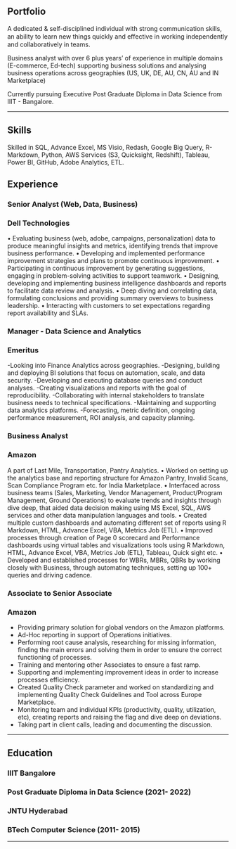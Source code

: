## Portfolio

A dedicated & self-disciplined individual with strong communication skills, an ability to learn new things quickly and eﬀective in working independently and collaboratively in teams.

Business analyst with over 6 plus years’ of experience in multiple domains (E-commerce, Ed-tech) supporting business solutions and analysing business operations across geographies (US, UK, DE, AU, CN, AU and IN Marketplace) 

Currently pursuing Executive Post Graduate Diploma in Data Science from IIIT - Bangalore. 

---

## Skills
Skilled in SQL, Advance Excel, MS Visio, Redash, Google Big Query, R-Markdown, Python, AWS Services (S3, Quicksight, Redshift), Tableau, Power BI, GitHub, Adobe Analytics, ETL. 

## Experience

### **Senior Analyst (Web, Data, Business)**
### Dell Technologies

• Evaluating business (web, adobe, campaigns, personalization) data to produce meaningful insights and metrics, identifying trends that improve business performance.
• Developing and implemented performance improvement strategies and plans to promote continuous improvement.
• Participating in continuous improvement by generating suggestions, engaging in problem-solving activities to support teamwork.
• Designing, developing and implementing business intelligence dashboards and reports to facilitate data review and analysis.
• Deep diving and correlating data, formulating conclusions and providing summary overviews to business leadership.
• Interacting with customers to set expectations regarding report availability and SLAs.

### **Manager - Data Science and Analytics**
### Emeritus 

-Looking into Finance Analytics across geographies.
-Designing, building and deploying BI solutions that focus on automation, scale, and data security.
-Developing and executing database queries and conduct analyses.
-Creating visualizations and reports with the goal of reproducibility.
-Collaborating with internal stakeholders to translate business needs to technical specifications.
-Maintaining and supporting data analytics platforms.
-Forecasting, metric definition, ongoing performance measurement, ROI analysis, and capacity planning.

### **Business Analyst**
### Amazon

A part of Last Mile, Transportation, Pantry Analytics.
• Worked on setting up the analytics base and reporting structure for Amazon Pantry, Invalid Scans, Scan Compliance Program etc. for India Marketplace.
• Interfaced across business teams (Sales, Marketing, Vendor Management, Product/Program Management, Ground Operations) to evaluate trends and insights through dive deep, that 
aided data decision making using MS Excel, SQL, AWS services and other data manipulation languages and tools. 
• Created multiple custom dashboards and automating different set of reports using R Markdown, HTML, Advance Excel, VBA, Metrics Job (ETL).
• Improved processes through creation of Page 0 scorecard and Performance dashboards using virtual tables and visualizations tools using R Markdown, HTML, Advance Excel, VBA, Metrics Job (ETL), Tableau, Quick sight etc.
• Developed and established processes for WBRs, MBRs, QBRs by working closely with Business, through automating techniques, setting up 100+ queries and driving cadence.

### **Associate to Senior Associate**
### Amazon

- Providing primary solution for global vendors on the Amazon platforms.
- Ad-Hoc reporting in support of Operations initiatives.
- Performing root cause analysis, researching for missing information, finding the main errors and solving them in order to ensure the correct functioning of processes.
- Training and mentoring other Associates to ensure a fast ramp.
- Supporting and implementing improvement ideas in order to increase processes efficiency.
- Created Quality Check parameter and worked on standardizing and implementing Quality Check Guidelines and Tool across Europe Marketplace.
- Monitoring team and individual KPIs (productivity, quality, utilization, etc), creating reports and raising the flag and dive deep on deviations.
- Taking part in client calls, leading and documenting the discussion.

---

## Education

### **IIIT Bangalore**
### Post Graduate Diploma in Data Science (2021- 2022)

### **JNTU Hyderabad**
### BTech Computer Science (2011- 2015)

---
